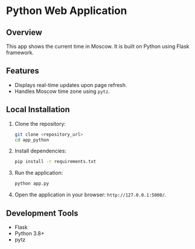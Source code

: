 # Python Web Application

## Overview
This app shows the current time in Moscow. It is built on Python using Flask framework.

## Features
- Displays real-time updates upon page refresh.
- Handles Moscow time zone using `pytz`.

## Local Installation
1. Clone the repository:
   ```bash
   git clone <repository_url>
   cd app_python
   ```
2. Install dependencies:
   ```bash
   pip install -r requirements.txt
   ```
3. Run the application:
   ```bash
   python app.py
   ```
4. Open the application in your browser: `http://127.0.0.1:5000/`.

## Development Tools
- Flask
- Python 3.8+
- pytz
